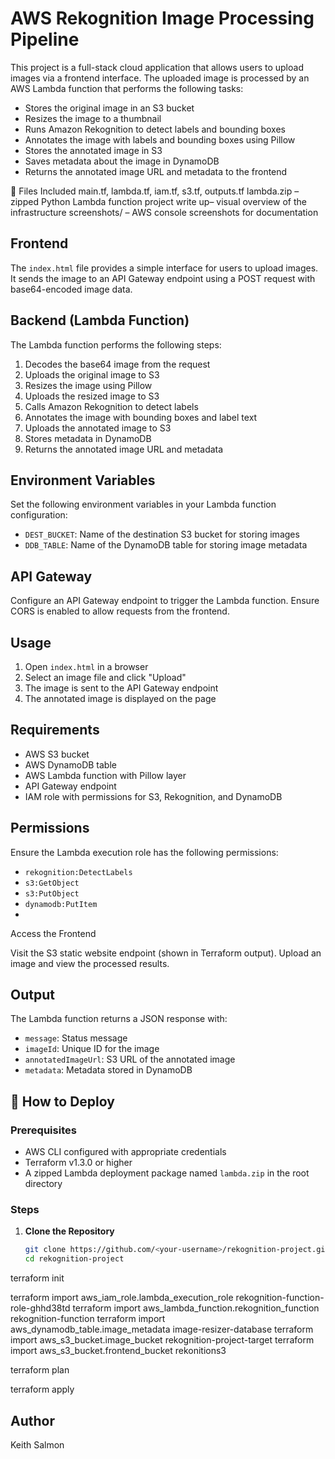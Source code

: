 
# AWS Rekognition Image Processing Pipeline

This project is a full-stack cloud application that allows users to upload images via a frontend interface. The uploaded image is processed by an AWS Lambda function that performs the following tasks:

- Stores the original image in an S3 bucket
- Resizes the image to a thumbnail
- Runs Amazon Rekognition to detect labels and bounding boxes
- Annotates the image with labels and bounding boxes using Pillow
- Stores the annotated image in S3
- Saves metadata about the image in DynamoDB
- Returns the annotated image URL and metadata to the frontend

🧾 Files Included
main.tf, lambda.tf, iam.tf, s3.tf, outputs.tf
lambda.zip – zipped Python Lambda function
project write up– visual overview of the infrastructure
screenshots/ – AWS console screenshots for documentation

## Frontend

The `index.html` file provides a simple interface for users to upload images. It sends the image to an API Gateway endpoint using a POST request with base64-encoded image data.

## Backend (Lambda Function)

The Lambda function performs the following steps:

1. Decodes the base64 image from the request
2. Uploads the original image to S3
3. Resizes the image using Pillow
4. Uploads the resized image to S3
5. Calls Amazon Rekognition to detect labels
6. Annotates the image with bounding boxes and label text
7. Uploads the annotated image to S3
8. Stores metadata in DynamoDB
9. Returns the annotated image URL and metadata

## Environment Variables

Set the following environment variables in your Lambda function configuration:

- `DEST_BUCKET`: Name of the destination S3 bucket for storing images
- `DDB_TABLE`: Name of the DynamoDB table for storing image metadata

## API Gateway

Configure an API Gateway endpoint to trigger the Lambda function. Ensure CORS is enabled to allow requests from the frontend.

## Usage

1. Open `index.html` in a browser
2. Select an image file and click "Upload"
3. The image is sent to the API Gateway endpoint
4. The annotated image is displayed on the page

## Requirements

- AWS S3 bucket
- AWS DynamoDB table
- AWS Lambda function with Pillow layer
- API Gateway endpoint
- IAM role with permissions for S3, Rekognition, and DynamoDB

## Permissions

Ensure the Lambda execution role has the following permissions:

- `rekognition:DetectLabels`
- `s3:GetObject`
- `s3:PutObject`
- `dynamodb:PutItem`
- 
Access the Frontend

Visit the S3 static website endpoint (shown in Terraform output).
Upload an image and view the processed results.

## Output

The Lambda function returns a JSON response with:

- `message`: Status message
- `imageId`: Unique ID for the image
- `annotatedImageUrl`: S3 URL of the annotated image
- `metadata`: Metadata stored in DynamoDB


## 🚀 How to Deploy

### Prerequisites

- AWS CLI configured with appropriate credentials
- Terraform v1.3.0 or higher
- A zipped Lambda deployment package named `lambda.zip` in the root directory

### Steps

1. **Clone the Repository**
   ```bash
   git clone https://github.com/<your-username>/rekognition-project.git
   cd rekognition-project
   ```
terraform init

terraform import aws_iam_role.lambda_execution_role rekognition-function-role-ghhd38td
terraform import aws_lambda_function.rekognition_function rekognition-function
terraform import aws_dynamodb_table.image_metadata image-resizer-database
terraform import aws_s3_bucket.image_bucket rekognition-project-target
terraform import aws_s3_bucket.frontend_bucket rekonitions3

terraform plan

terraform apply


## Author

Keith Salmon
